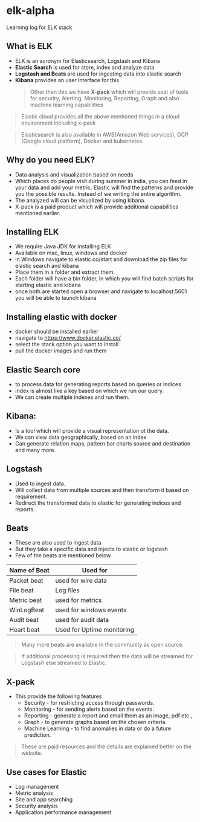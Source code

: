 # elk-alpha

Learning log for ELK stack

## What is ELK

- ELK is an acronym for Elasticsearch, Logstash and Kibana
- **Elastic Search** is used for store, index and analyze data
- **Logstash and Beats** are used for ingesting data into elastic search
- **Kibana** provides an user interface for this
  > Other than this we have **X-pack** which will provide seat of tools for security, Alerting, Monitoring, Reporting, Graph and also machine learning capabilities

> Elastic cloud provides all the above mentioned things in a cloud environment including x-pack

> Elasticsearch is also available in AWS(Amazon Web services), GCP (Google cloud platform), Docker and kubernetes.

## Why do you need ELK?

- Data analysis and visualization based on needs
- Which places do people visit during summer in india, you can feed in your data and add your metric. Elastic will find the patterns and provide you the possible results. Instead of we writing the entire algorithm.
- The analyzed will can be visualized by using kibana.
- X-pack is a paid product which will provide additional capabilities mentioned earlier.

## Installing ELK

- We require Java JDK for installing ELK
- Available on mac, linux, windows and docker
- in Windows navigate to elastic.co/start and download the zip files for elastic search and kibana
- Place them in a folder and extract them.
- Each folder will have a bin folder, in which you will find batch scripts for starting elastic and kibana
- once both are started open a browser and navigate to localhost:5601 you will be able to launch kibana

## Installing elastic with docker

- docker should be installed earlier
- navigate to https://www.docker.elastic.co/
- select the stack option you want to install
- pull the docker images and run them

## Elastic Search core

- to process data for generating reports based on queries or indices
- index is almost like a key based on which we run our query.
- We can create multiple indexes and run them.

## Kibana:

- Is a tool which will provide a visual representation ot the data.
- We can view data geographically, based on an index
- Can generate relation maps, pattern bar charts source and destination and many more.

## Logstash

- Used to ingest data.
- Will collect data from multiple sources and then transform it based on requirement.
- Redirect the transformed data to elastic for generating indices and reports.

## Beats

- These are also used to ingest data
- But they take a specific data and injects to elastic or logstash
- Few of the beats are mentioned below

| Name of Beat | Used for                   |
| ------------ | -------------------------- |
| Packet beat  | used for wire data         |
| File beat    | Log files                  |
| Metric beat  | used for metrics           |
| WinLogBeat   | used for windows events    |
| Audit beat   | used for audit data        |
| Heart beat   | Used for Uptime monitoring |

> Many more beats are available in the community as open source.

> If additional processing is required then the data will be streamed for Logstash else streamed to Elastic.

## X-pack

- This provide the following features
  - Security - for restricting access through passwords.
  - Monitoring - for sending alerts based on the events.
  - Reporting - generate a report and email them as an image, pdf etc.,
  - Graph - to generate graphs based on the chosen criteria.
  - Machine Learning - to find anomalies in data or do a future prediction.

> These are paid resources and the details are explained better on the website.

## Use cases for Elastic
- Log management
- Metric analysis
- Site and app searching
- Security analysis
- Application performance management
